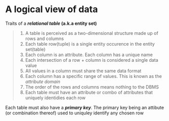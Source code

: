 # A logical view of data

Traits of a ***relational table* (a.k.a entity set)**

> 1. A table is perceived as a two-dimensional structure made up of rows and columns
> 2. Each table row(tuple) is a single entity occurence in the entity set(table)
> 3. Each column is an attribute. Each column has a unique name
> 4. Each intersection of a row + column is considered a single data value
> 5. All values in a column must share the same data format
> 6. Each column has a specific range of values. This is known as the *attribute domain*
> 7. The order of the rows and columns means nothing to the DBMS
> 8. Each table must have an attribute or combo of attributes that uniquely identidies each row

Each table must also have a ***primary key***. The primary key being an attibute (or combination thereof) used to uniquley identify any chosen row
